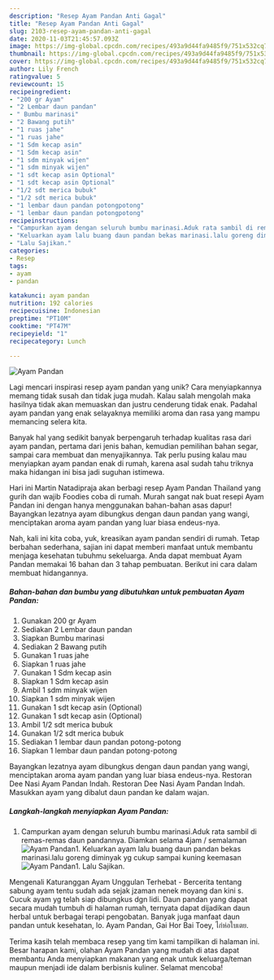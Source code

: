 ```yaml
---
description: "Resep Ayam Pandan Anti Gagal"
title: "Resep Ayam Pandan Anti Gagal"
slug: 2103-resep-ayam-pandan-anti-gagal
date: 2020-11-03T21:45:57.093Z
image: https://img-global.cpcdn.com/recipes/493a9d44fa9485f9/751x532cq70/ayam-pandan-foto-resep-utama.jpg
thumbnail: https://img-global.cpcdn.com/recipes/493a9d44fa9485f9/751x532cq70/ayam-pandan-foto-resep-utama.jpg
cover: https://img-global.cpcdn.com/recipes/493a9d44fa9485f9/751x532cq70/ayam-pandan-foto-resep-utama.jpg
author: Lily French
ratingvalue: 5
reviewcount: 15
recipeingredient:
- "200 gr Ayam"
- "2 Lembar daun pandan"
- " Bumbu marinasi"
- "2 Bawang putih"
- "1 ruas jahe"
- "1 ruas jahe"
- "1 Sdm kecap asin"
- "1 Sdm kecap asin"
- "1 sdm minyak wijen"
- "1 sdm minyak wijen"
- "1 sdt kecap asin Optional"
- "1 sdt kecap asin Optional"
- "1/2 sdt merica bubuk"
- "1/2 sdt merica bubuk"
- "1 lembar daun pandan potongpotong"
- "1 lembar daun pandan potongpotong"
recipeinstructions:
- "Campurkan ayam dengan seluruh bumbu marinasi.Aduk rata sambil di remas-remas daun pandannya. Diamkan selama 4jam / semalaman"
- "Keluarkan ayam lalu buang daun pandan bekas marinasi.lalu goreng diminyak yg cukup sampai kuning keemasan"
- "Lalu Sajikan."
categories:
- Resep
tags:
- ayam
- pandan

katakunci: ayam pandan 
nutrition: 192 calories
recipecuisine: Indonesian
preptime: "PT10M"
cooktime: "PT47M"
recipeyield: "1"
recipecategory: Lunch

---
```



![Ayam Pandan](https://img-global.cpcdn.com/recipes/493a9d44fa9485f9/751x532cq70/ayam-pandan-foto-resep-utama.jpg)

Lagi mencari inspirasi resep ayam pandan yang unik? Cara menyiapkannya memang tidak susah dan tidak juga mudah. Kalau salah mengolah maka hasilnya tidak akan memuaskan dan justru cenderung tidak enak. Padahal ayam pandan yang enak selayaknya memiliki aroma dan rasa yang mampu memancing selera kita.

Banyak hal yang sedikit banyak berpengaruh terhadap kualitas rasa dari ayam pandan, pertama dari jenis bahan, kemudian pemilihan bahan segar, sampai cara membuat dan menyajikannya. Tak perlu pusing kalau mau menyiapkan ayam pandan enak di rumah, karena asal sudah tahu triknya maka hidangan ini bisa jadi suguhan istimewa.

Hari ini Martin Natadipraja akan berbagi resep Ayam Pandan Thailand yang gurih dan wajib Foodies coba di rumah. Murah sangat nak buat resepi Ayam Pandan ini dengan hanya menggunakan bahan-bahan asas dapur! Bayangkan lezatnya ayam dibungkus dengan daun pandan yang wangi, menciptakan aroma ayam pandan yang luar biasa endeus-nya.


Nah, kali ini kita coba, yuk, kreasikan ayam pandan sendiri di rumah. Tetap berbahan sederhana, sajian ini dapat memberi manfaat untuk membantu menjaga kesehatan tubuhmu sekeluarga. Anda dapat membuat Ayam Pandan memakai 16 bahan dan 3 tahap pembuatan. Berikut ini cara dalam membuat hidangannya.

<!--inarticleads1-->

##### Bahan-bahan dan bumbu yang dibutuhkan untuk pembuatan Ayam Pandan:

1. Gunakan 200 gr Ayam
1. Sediakan 2 Lembar daun pandan
1. Siapkan  Bumbu marinasi
1. Sediakan 2 Bawang putih
1. Gunakan 1 ruas jahe
1. Siapkan 1 ruas jahe
1. Gunakan 1 Sdm kecap asin
1. Siapkan 1 Sdm kecap asin
1. Ambil 1 sdm minyak wijen
1. Siapkan 1 sdm minyak wijen
1. Gunakan 1 sdt kecap asin (Optional)
1. Gunakan 1 sdt kecap asin (Optional)
1. Ambil 1/2 sdt merica bubuk
1. Gunakan 1/2 sdt merica bubuk
1. Sediakan 1 lembar daun pandan potong-potong
1. Siapkan 1 lembar daun pandan potong-potong


Bayangkan lezatnya ayam dibungkus dengan daun pandan yang wangi, menciptakan aroma ayam pandan yang luar biasa endeus-nya. Restoran Dee Nasi Ayam Pandan Indah. Restoran Dee Nasi Ayam Pandan Indah. Masukkan ayam yang dibalut daun pandan ke dalam wajan. 

<!--inarticleads2-->

##### Langkah-langkah menyiapkan Ayam Pandan:

1. Campurkan ayam dengan seluruh bumbu marinasi.Aduk rata sambil di remas-remas daun pandannya. Diamkan selama 4jam / semalaman
<img src="//assets-global.cpcdn.com/assets/icons/button_play-2c75c40dde080a61004c1f40b05d8f140eaff45d7e9e6481dc71c63d2e7c4909.png" alt="Ayam Pandan">1. Keluarkan ayam lalu buang daun pandan bekas marinasi.lalu goreng diminyak yg cukup sampai kuning keemasan
<img src="//assets-global.cpcdn.com/assets/icons/button_play-2c75c40dde080a61004c1f40b05d8f140eaff45d7e9e6481dc71c63d2e7c4909.png" alt="Ayam Pandan">1. Lalu Sajikan.


Mengenali Katuranggan Ayam Unggulan Terhebat - Bercerita tentang sabung ayam tentu sudah ada sejak jzaman nenek moyang dan kini s. Cucuk ayam yg telah siap dibungkus dgn lidi. Daun pandan yang dapat secara mudah tumbuh di halaman rumah, ternyata dapat dijadikan daun herbal untuk berbagai terapi pengobatan. Banyak juga manfaat daun pandan untuk kesehatan, lo. Ayam Pandan, Gai Hor Bai Toey, ไก่ห่อใบเตย. 

Terima kasih telah membaca resep yang tim kami tampilkan di halaman ini. Besar harapan kami, olahan Ayam Pandan yang mudah di atas dapat membantu Anda menyiapkan makanan yang enak untuk keluarga/teman maupun menjadi ide dalam berbisnis kuliner. Selamat mencoba!
